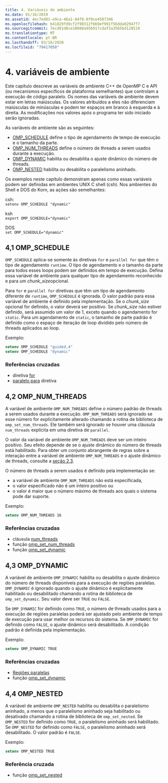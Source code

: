 ```yaml
---
title: 4. Variáveis de ambiente
ms.date: 01/16/2019
ms.assetid: 4ec7ed81-e9ca-46a1-84f8-8f9ce4587346
ms.openlocfilehash: b41829fd9cf2f90312f669ef991f56dda02947f7
ms.sourcegitcommit: 7ecd91d8ce18088a956917cdaf3a3565bd128510
ms.translationtype: MT
ms.contentlocale: pt-BR
ms.lasthandoff: 03/16/2020
ms.locfileid: "79417050"
---
```

# <a name="4-environment-variables"></a>4. variáveis de ambiente

Este capítulo descreve as variáveis de ambiente C++ de OpenMP C e API (ou mecanismos específicos de plataforma semelhantes) que controlam a execução de código paralelo.  Os nomes das variáveis de ambiente devem estar em letras maiúsculas. Os valores atribuídos a eles não diferenciam maiúsculas de minúsculas e podem ter espaços em branco à esquerda e à direita.  As modificações nos valores após o programa ter sido iniciado serão ignoradas.

As variáveis de ambiente são as seguintes:

- [OMP_SCHEDULE](#41-omp_schedule) define o tipo de agendamento de tempo de execução e o tamanho da parte.
- [OMP_NUM_THREADS](#42-omp_num_threads) define o número de threads a serem usados durante a execução.
- [OMP_DYNAMIC](#43-omp_dynamic) habilita ou desabilita o ajuste dinâmico do número de threads.
- [OMP_NESTED](#44-omp_nested) habilita ou desabilita o paralelismo aninhado.

Os exemplos neste capítulo demonstram apenas como essas variáveis podem ser definidas em ambientes UNIX C shell (csh). Nos ambientes do Shell e DOS do Korn, as ações são semelhantes:

csh:  
`setenv OMP_SCHEDULE "dynamic"`

ksh  
`export OMP_SCHEDULE="dynamic"`

DOS  
`set OMP_SCHEDULE="dynamic"`

## <a name="41-omp_schedule"></a>4,1 OMP_SCHEDULE

`OMP_SCHEDULE` aplica-se somente às diretivas `for` e `parallel for` que têm o tipo de agendamento `runtime`. O tipo de agendamento e o tamanho da parte para todos esses loops podem ser definidos em tempo de execução. Defina essa variável de ambiente para qualquer tipo de agendamento reconhecido e para um *chunk_size*opcional.

Para `for` e `parallel for` diretivas que têm um tipo de agendamento diferente de `runtime`, `OMP_SCHEDULE` é ignorada. O valor padrão para essa variável de ambiente é definido pela implementação. Se o *chunk_size* opcional for definido, o valor deverá ser positivo. Se *chunk_size* não estiver definido, será assumido um valor de 1, exceto quando o agendamento for `static`. Para um agendamento de `static`, o tamanho de parte padrão é definido como o espaço de iteração de loop dividido pelo número de threads aplicados ao loop.

Exemplo:

```csh
setenv OMP_SCHEDULE "guided,4"
setenv OMP_SCHEDULE "dynamic"
```

### <a name="cross-references"></a>Referências cruzadas

- diretiva [for](2-directives.md#241-for-construct)
- [paralelo para](2-directives.md#251-parallel-for-construct) diretiva

## <a name="42-omp_num_threads"></a>4,2 OMP_NUM_THREADS

A variável de ambiente `OMP_NUM_THREADS` define o número padrão de threads a serem usados durante a execução. `OMP_NUM_THREADS` será ignorado se esse número for explicitamente alterado chamando a rotina de biblioteca de `omp_set_num_threads`. Ele também será ignorado se houver uma cláusula `num_threads` explícita em uma diretiva de `parallel`.

O valor da variável de ambiente `OMP_NUM_THREADS` deve ser um inteiro positivo. Seu efeito depende de se o ajuste dinâmico do número de threads está habilitado. Para obter um conjunto abrangente de regras sobre a interação entre a variável de ambiente `OMP_NUM_THREADS` e o ajuste dinâmico de threads, consulte a [seção 2,3](2-directives.md#23-parallel-construct).

O número de threads a serem usados é definido pela implementação se:

- a variável de ambiente `OMP_NUM_THREADS` não está especificada,
- o valor especificado não é um inteiro positivo ou
- o valor é maior que o número máximo de threads aos quais o sistema pode dar suporte.

Exemplo:

```csh
setenv OMP_NUM_THREADS 16
```

### <a name="cross-references"></a>Referências cruzadas

- cláusula [num_threads](2-directives.md#23-parallel-construct)
- função [omp_set_num_threads](3-run-time-library-functions.md#311-omp_set_num_threads-function)
- função [omp_set_dynamic](3-run-time-library-functions.md#317-omp_set_dynamic-function)

## <a name="43-omp_dynamic"></a>4,3 OMP_DYNAMIC

A variável de ambiente `OMP_DYNAMIC` habilita ou desabilita o ajuste dinâmico do número de threads disponíveis para a execução de regiões paralelas. `OMP_DYNAMIC` é ignorado quando o ajuste dinâmico é explicitamente habilitado ou desabilitado chamando a rotina de biblioteca de `omp_set_dynamic`. Seu valor deve ser `TRUE` ou `FALSE`.

Se `OMP_DYNAMIC` for definido como `TRUE`, o número de threads usados para a execução de regiões paralelas poderá ser ajustado pelo ambiente de tempo de execução para usar melhor os recursos do sistema.  Se `OMP_DYNAMIC` for definido como `FALSE`, o ajuste dinâmico será desabilitado. A condição padrão é definida pela implementação.

Exemplo:

```csh
setenv OMP_DYNAMIC TRUE
```

### <a name="cross-references"></a>Referências cruzadas

- [Regiões paralelas](2-directives.md#23-parallel-construct)
- função [omp_set_dynamic](3-run-time-library-functions.md#317-omp_set_dynamic-function)

## <a name="44-omp_nested"></a>4,4 OMP_NESTED

A variável de ambiente `OMP_NESTED` habilita ou desabilita o paralelismo aninhado, a menos que o paralelismo aninhado seja habilitado ou desativado chamando a rotina de biblioteca de `omp_set_nested`. Se `OMP_NESTED` for definido como `TRUE`, o paralelismo aninhado será habilitado. Se `OMP_NESTED` for definido como `FALSE`, o paralelismo aninhado será desabilitado. O valor padrão é `FALSE`.

Exemplo:

```csh
setenv OMP_NESTED TRUE
```

### <a name="cross-reference"></a>Referência cruzada

- função [omp_set_nested](3-run-time-library-functions.md#319-omp_set_nested-function)

